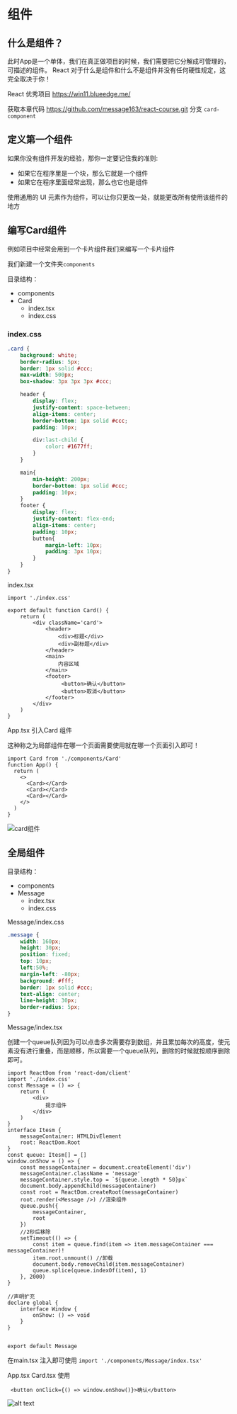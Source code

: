 # 组件

## 什么是组件？

此时App是一个单体，我们在真正做项目的时候，我们需要把它分解成可管理的，可描述的组件。
React 对于什么是组件和什么不是组件并没有任何硬性规定，这完全取决于你！

React 优秀项目 https://win11.blueedge.me/

获取本章代码 https://github.com/message163/react-course.git 分支 `card-component`

## 定义第一个组件

如果你没有组件开发的经验，那你一定要记住我的准则:


   - 如果它在程序里是一个块，那么它就是一个组件
   - 如果它在程序里面经常出现，那么也它也是组件

   使用通用的 UI 元素作为组件，可以让你只更改一处，就能更改所有使用该组件的地方



## 编写Card组件

例如项目中经常会用到一个卡片组件我们来编写一个卡片组件

我们新建一个文件夹`components`

目录结构：

- components
 - Card
    - index.tsx
    - index.css

### index.css

```css
.card {
    background: white;
    border-radius: 5px;
    border: 1px solid #ccc;
    max-width: 500px;
    box-shadow: 3px 3px 3px #ccc;

    header {
        display: flex;
        justify-content: space-between;
        align-items: center;
        border-bottom: 1px solid #ccc;
        padding: 10px;

        div:last-child {
            color: #1677ff;
        }
    }

    main{
        min-height: 200px;
        border-bottom: 1px solid #ccc;
        padding: 10px;
    }
    footer {
        display: flex;
        justify-content: flex-end;
        align-items: center;
        padding: 10px;
        button{
            margin-left: 10px;
            padding: 3px 10px;
        }
    }
}
```
index.tsx

```tsx
import './index.css'

export default function Card() {
    return (
        <div className='card'>
            <header>
                <div>标题</div>
                <div>副标题</div>
            </header>
            <main>
                内容区域
            </main>
            <footer>
                 <button>确认</button>
                 <button>取消</button>
            </footer>
        </div>
    )
}
```
App.tsx 引入Card 组件

这种称之为局部组件在哪一个页面需要使用就在哪一个页面引入即可！

```tsx
import Card from './components/Card'
function App() {
  return (
    <>
      <Card></Card>
      <Card></Card>
      <Card></Card>
    </>
  )
}
```
![card组件](card.png)

## 全局组件

目录结构：

- components
 - Message
    - index.tsx
    - index.css

Message/index.css

```css
.message {
    width: 160px;
    height: 30px;
    position: fixed;
    top: 10px;
    left:50%;
    margin-left: -80px;
    background: #fff;
    border: 1px solid #ccc;
    text-align: center;
    line-height: 30px;
    border-radius: 5px;
}
```

Message/index.tsx

创建一个queue队列因为可以点击多次需要存到数组，并且累加每次的高度，使元素没有进行重叠，而是顺移，所以需要一个queue队列，删除的时候就按顺序删除即可。

```tsx
import ReactDom from 'react-dom/client'
import './index.css'
const Message = () => {
    return (
        <div>
            提示组件
        </div>
    )
}
interface Itesm {
    messageContainer: HTMLDivElement
    root: ReactDom.Root
}
const queue: Itesm[] = []
window.onShow = () => {
    const messageContainer = document.createElement('div')
    messageContainer.className = 'message'
    messageContainer.style.top = `${queue.length * 50}px`
    document.body.appendChild(messageContainer)
    const root = ReactDom.createRoot(messageContainer)
    root.render(<Message />) //渲染组件
    queue.push({
        messageContainer,
        root
    })
    //2秒后移除
    setTimeout(() => {
        const item = queue.find(item => item.messageContainer === messageContainer)!
        item.root.unmount() //卸载
        document.body.removeChild(item.messageContainer)
        queue.splice(queue.indexOf(item), 1)
    }, 2000)
}

//声明扩充
declare global {
    interface Window {
        onShow: () => void
    }
}


export default Message
```

在main.tsx 注入即可使用 `import './components/Message/index.tsx'`

App.tsx Card.tsx 使用

```tsx
 <button onClick={() => window.onShow()}>确认</button>
```

![alt text](message.png)